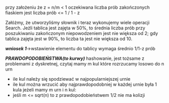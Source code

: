 przy założeniu że 
z = n/m < 1
oczekiwana liczba prób zakończonych fiaskiem jest 
liczba prób <= 1 / 1 - z

Załóżmy, że utworzyliśmy słownik i teraz wykonujemy wiele operacji Search. Jeżli
tablica jest zajęta w 50%, to średnia liczba prób przy poszukiwaniu zakończonym niepowodzeniem
jest nie większa od 2; gdy tablica zajęta jest w 90%, to liczba ta jest nie większa od 10.

***wniosek 1***→wstawienie elementu do tablicy wymaga średnio 1/1-z prób

***PRAWDOPODOBIEŃSTWA(to kurwy)*** 
hashowanie, jest tożsame z problemami z dyskretnej, czytaj mamy m kul które rozrzucamy losowo do n urn
- ile kul należy się spodziewać w najpopularniejszej urnie
- ile kul można wrzucić aby najprawdopodobniej w każdej urnie była 1 kula
jeżeli mamy m urn i n kul:
- jeśli m <= sqrt(n) to z prawdopodobieństwem 1/2 nie ma kolizji